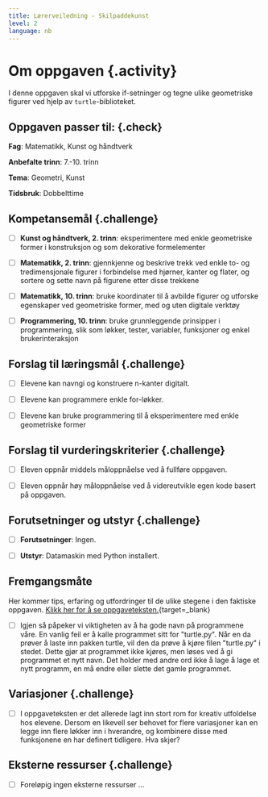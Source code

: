 ```yaml
---
title: Lærerveiledning - Skilpaddekunst
level: 2
language: nb
---
```



# Om oppgaven {.activity}

I denne oppgaven skal vi utforske if-setninger og tegne ulike geometriske figurer ved hjelp av `turtle`-biblioteket. 


## Oppgaven passer til: {.check}

 __Fag__: Matematikk, Kunst og håndtverk

 __Anbefalte trinn__: 7.-10. trinn

 __Tema__: Geometri, Kunst

 __Tidsbruk__: Dobbelttime


 ## Kompetansemål {.challenge}

  - [ ] __Kunst og håndtverk, 2. trinn__: eksperimentere med enkle geometriske former i konstruksjon og som dekorative formelementer

 - [ ] __Matematikk, 2. trinn__: gjennkjenne og beskrive trekk ved enkle to- og tredimensjonale figurer i forbindelse med hjørner, kanter og flater, og sortere og sette navn på figurene etter disse trekkene

 - [ ] __Matematikk, 10. trinn__: bruke koordinater til å avbilde figurer og utforske egenskaper ved geometriske former, med og uten digitale verktøy

 - [ ] __Programmering, 10. trinn__: bruke grunnleggende prinsipper i programmering, slik som løkker, tester, variabler, funksjoner og enkel brukerinteraksjon


 ## Forslag til læringsmål {.challenge}

 - [ ] Elevene kan navngi og konstruere n-kanter digitalt.  

 - [ ] Elevene kan programmere enkle for-løkker.

 - [ ] Elevene kan bruke programmering til å eksperimentere med enkle geometriske former


 ## Forslag til vurderingskriterier {.challenge}

 - [ ] Eleven oppnår middels måloppnåelse ved å fullføre oppgaven.

 - [ ] Eleven oppnår høy måloppnåelse ved å videreutvikle egen kode basert på oppgaven. 

 
 ## Forutsetninger og utstyr {.challenge}

 - [ ]  __Forutsetninger__: Ingen.

 - [ ]  __Utstyr__: Datamaskin med Python installert.


## Fremgangsmåte

 Her kommer tips, erfaring og utfordringer til de ulike stegene i den faktiske oppgaven. [Klikk her for å se oppgaveteksten.](../skilpadder/skilpadder.html){target=_blank}

 - [ ] Igjen så påpeker vi viktigheten av å ha gode navn på programmene våre. En vanlig feil er å kalle programmet  sitt  for "turtle.py". Når en da prøver å laste inn pakken turtle, vil den da prøve å kjøre filen "turtle.py" i stedet. Dette gjør at programmet ikke kjøres, men løses ved å gi programmet et nytt navn. Det holder med andre ord ikke å lage å lage et nytt programm, en må endre eller slette det gamle programmet.   


 ## Variasjoner {.challenge}

 - [ ] I oppgaveteksten er det allerede lagt inn stort rom for kreativ utfoldelse hos elevene. Dersom en likevell ser behovet for flere variasjoner kan en legge inn flere løkker inn i hverandre, og kombinere disse med funksjonene en har definert tidligere. Hva skjer?


 ## Eksterne ressurser {.challenge}

 - [ ] Foreløpig ingen eksterne ressurser ...


